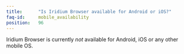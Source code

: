 ```yaml
---
title:		"Is Iridium Browser available for Android or iOS?"
faq-id:		mobile_availability
position:	96
---
```

Iridium Browser is currently *not* available for Android, iOS or any other mobile OS.
